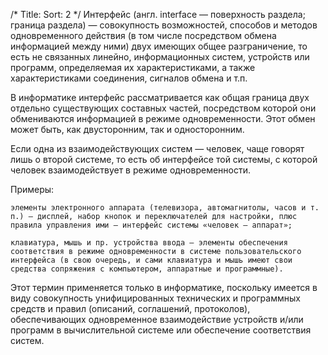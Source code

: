 ﻿/*
Title:
Sort: 2
*/
Интерфейс (англ. interface — поверхность раздела; граница раздела) — совокупность возможностей, способов и методов одновременного действия (в том числе посредством обмена информацией между ними) двух имеющих общее разграничение, то есть не связанных линейно, информационных систем, устройств или программ, определяемая их характеристиками, а также характеристиками соединения, сигналов обмена и т.п.

В информатике интерфейс рассматривается как общая граница двух отдельно существующих составных частей, посредством которой они обмениваются информацией в режиме одновременности. Этот обмен может быть, как двусторонним, так и односторонним.

Если одна из взаимодействующих систем — человек, чаще говорят лишь о второй системе, то есть об интерфейсе той системы, с которой человек взаимодействует в режиме одновременности.

Примеры:

	элементы электронного аппарата (телевизора, автомагнитолы, часов и т. п.) — дисплей, набор кнопок и переключателей для настройки, плюс правила управления ими — интерфейс системы «человек — аппарат»;
	
	клавиатура, мышь и пр. устройства ввода — элементы обеспечения соответствия в режиме одновременности в системе пользовательского интерфейса (в свою очередь, и сами клавиатура и мышь имеют свои средства сопряжения с компьютером, аппаратные и программные).
	
Этот термин применяется только в информатике, поскольку имеется в виду совокупность унифицированных технических и программных средств и правил (описаний, соглашений, протоколов), обеспечивающих одновременное взаимодействие устройств и/или программ в вычислительной системе или обеспечение соответствия систем.